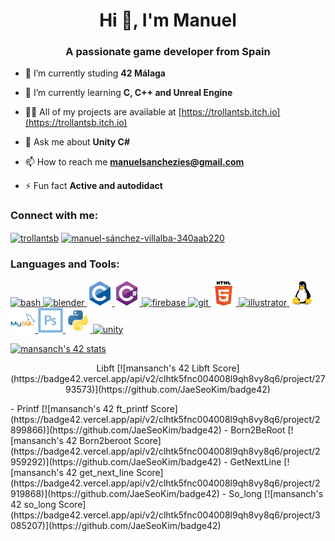 <h1 align="center">Hi 👋, I'm Manuel</h1>
<h3 align="center">A passionate game developer from Spain</h3>

- 🔭 I’m currently studing **42 Málaga**

- 🌱 I’m currently learning **C, C++ and Unreal Engine**

- 👨‍💻 All of my projects are available at [https://trollantsb.itch.io](https://trollantsb.itch.io)

- 💬 Ask me about **Unity C#**

- 📫 How to reach me **manuelsanchezies@gmail.com**

- ⚡ Fun fact **Active and autodidact**

<h3 align="left">Connect with me:</h3>
<p align="left">
<a href="https://twitter.com/trollantsb" target="blank"><img align="center" src="https://raw.githubusercontent.com/rahuldkjain/github-profile-readme-generator/master/src/images/icons/Social/twitter.svg" alt="trollantsb" height="30" width="40" /></a>
<a href="https://linkedin.com/in/manuel-sánchez-villalba-340aab220" target="blank"><img align="center" src="https://raw.githubusercontent.com/rahuldkjain/github-profile-readme-generator/master/src/images/icons/Social/linked-in-alt.svg" alt="manuel-sánchez-villalba-340aab220" height="30" width="40" /></a>
</p>

<h3 align="left">Languages and Tools:</h3>
<p align="left"> <a href="https://www.gnu.org/software/bash/" target="_blank" rel="noreferrer"> <img src="https://www.vectorlogo.zone/logos/gnu_bash/gnu_bash-icon.svg" alt="bash" width="40" height="40"/> </a> <a href="https://www.blender.org/" target="_blank" rel="noreferrer"> <img src="https://download.blender.org/branding/community/blender_community_badge_white.svg" alt="blender" width="40" height="40"/> </a> <a href="https://www.cprogramming.com/" target="_blank" rel="noreferrer"> <img src="https://raw.githubusercontent.com/devicons/devicon/master/icons/c/c-original.svg" alt="c" width="40" height="40"/> </a> <a href="https://www.w3schools.com/cs/" target="_blank" rel="noreferrer"> <img src="https://raw.githubusercontent.com/devicons/devicon/master/icons/csharp/csharp-original.svg" alt="csharp" width="40" height="40"/> </a> <a href="https://firebase.google.com/" target="_blank" rel="noreferrer"> <img src="https://www.vectorlogo.zone/logos/firebase/firebase-icon.svg" alt="firebase" width="40" height="40"/> </a> <a href="https://git-scm.com/" target="_blank" rel="noreferrer"> <img src="https://www.vectorlogo.zone/logos/git-scm/git-scm-icon.svg" alt="git" width="40" height="40"/> </a> <a href="https://www.w3.org/html/" target="_blank" rel="noreferrer"> <img src="https://raw.githubusercontent.com/devicons/devicon/master/icons/html5/html5-original-wordmark.svg" alt="html5" width="40" height="40"/> </a> <a href="https://www.adobe.com/in/products/illustrator.html" target="_blank" rel="noreferrer"> <img src="https://www.vectorlogo.zone/logos/adobe_illustrator/adobe_illustrator-icon.svg" alt="illustrator" width="40" height="40"/> </a> <a href="https://www.linux.org/" target="_blank" rel="noreferrer"> <img src="https://raw.githubusercontent.com/devicons/devicon/master/icons/linux/linux-original.svg" alt="linux" width="40" height="40"/> </a> <a href="https://www.mysql.com/" target="_blank" rel="noreferrer"> <img src="https://raw.githubusercontent.com/devicons/devicon/master/icons/mysql/mysql-original-wordmark.svg" alt="mysql" width="40" height="40"/> </a> <a href="https://www.photoshop.com/en" target="_blank" rel="noreferrer"> <img src="https://raw.githubusercontent.com/devicons/devicon/master/icons/photoshop/photoshop-line.svg" alt="photoshop" width="40" height="40"/> </a> <a href="https://www.python.org" target="_blank" rel="noreferrer"> <img src="https://raw.githubusercontent.com/devicons/devicon/master/icons/python/python-original.svg" alt="python" width="40" height="40"/> </a> <a href="https://unity.com/" target="_blank" rel="noreferrer"> <img src="https://www.vectorlogo.zone/logos/unity3d/unity3d-icon.svg" alt="unity" width="40" height="40"/> </a> </p>

 [![mansanch's 42 stats](https://badge42.vercel.app/api/v2/clhtk5fnc004008l9qh8vy8q6/stats?cursusId=21&coalitionId=276)](https://github.com/JaeSeoKim/badge42)
<p style="text-align: center;">Libft [![mansanch's 42 Libft Score](https://badge42.vercel.app/api/v2/clhtk5fnc004008l9qh8vy8q6/project/2793573)](https://github.com/JaeSeoKim/badge42)</p>
- Printf       [![mansanch's 42 ft_printf Score](https://badge42.vercel.app/api/v2/clhtk5fnc004008l9qh8vy8q6/project/2899866)](https://github.com/JaeSeoKim/badge42)
- Born2BeRoot  [![mansanch's 42 Born2beroot Score](https://badge42.vercel.app/api/v2/clhtk5fnc004008l9qh8vy8q6/project/2959292)](https://github.com/JaeSeoKim/badge42)
- GetNextLine  [![mansanch's 42 get_next_line Score](https://badge42.vercel.app/api/v2/clhtk5fnc004008l9qh8vy8q6/project/2919868)](https://github.com/JaeSeoKim/badge42)
- So_long      [![mansanch's 42 so_long Score](https://badge42.vercel.app/api/v2/clhtk5fnc004008l9qh8vy8q6/project/3085207)](https://github.com/JaeSeoKim/badge42)
